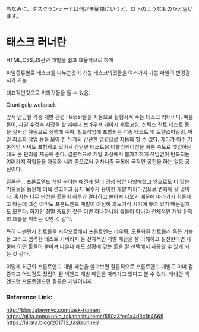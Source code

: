 ちなみに、タスクランナーとは何かを簡単にいうと、以下のようなものかと思います。

# 태스크 러너란

HTML,CSS,JS관련 개발을 쉽고 효율적으로 하게

파일종류별로 태스크를 나누는것이 가능
태스크의것들을 여러가지 가능
파일의 변경감시가 가능

대표적인것으로 위의것들을 들 수 있음.

Grunt
gulp
webpack

앞서 언급될 각종 개발 관련 Helper들을 자동으로 실행시켜 주는 테스크 러너이다. 예를들어, 파일 수정후 저장을 할 때마다 브라우져 페이지 새로고침, 신텍스 린트 테스트 등을 실시간 자동으로 실행해 주며, 빌드작업에 포함되는 각종 테스트 및 트렌스파일링, 파일 최소화 작업 등을 모아 한 두개의 간단한 명령으로 자동화 할 수 있다. 게다가 아주 기본적인 서버도 포함하고 있어서 간단한 테스트용 어플리케이션을 빠른 속도로 셋업하는데도 큰 편리를 제공해 준다. 결론적으로 개발 과정에서 불가피하게 끊임없이 반복되는 여러가지 작업들을 자동화 시켜 줌으로써 귀차니즘 극복에 극적인 공헌을 하는 일등 공신이다.

결론은…
프론트엔드 개발 분야는 예전과 달리 엄청 복잡 다양해졌고 앞으로도 더 많은 기술들을 동원해 더욱 견고하고 유지 보수가 용이한 개발 페러다임으로 변화해 갈 것이다. 혹자는 너무 난잡한 툴들이 하루가 멀다하고 쏟아져 나오기 때문에 따라가기 힘들다고 하는데 그건 아마도 프론트엔드 개발이 여전히 과도기적 시기에 놓여 있기 때문일지도 모른다. 하지만 정말 중요한 것은 이런 하나하나의 툴들이 아니라 전체적인 개발 진행의 흐름을 익히는 것인 것 같다.

특히 디펜던시 컨트롤을 시작으로해서 프론트엔드 라우팅, 모듈화된 컨트롤러 혹은 기능들 그리고 엄격한 테스트 커버리지 등 전체적인 개발 패턴을 잘 이해하고 실천한다면 나중에 어떤 툴들이 쏟아져 나온다 해도 상황에 맞는 툴을 잘 선택해서 사용할 수 있게 되는 것 같다.

이렇게 최근의 프론트엔드 개발 패턴을 살펴보면 결론적으로 프론트엔드 개발도 이미 검증되고 어느정도 정립이 된 백엔드 개발 패턴을 따라가고 있다고 볼 수 있다. 왜냐면 백엔드던 프론트엔드던 결론은 개발이니까…

### Reference Link:

http://blog.jakeymvc.com/task-runner/
https://qiita.com/kunio_takahashi/items/550a3fec1a4d3c1b4665
https://hirata.blog/201712_taskrunner/
